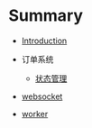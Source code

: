 # Summary

- [Introduction](README.md)

- 订单系统
  - [状态管理](./订单系统/stateManage.md)
- [websocket](98.md)
- [worker](99.md)

